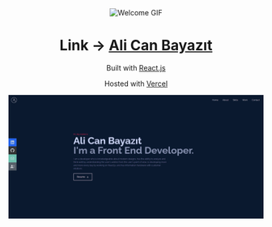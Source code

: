 <div align="center">
  <img alt="Welcome GIF" src="https://user-images.githubusercontent.com/45832621/132932084-eb809240-c9b6-44f4-a4f4-1034d9893d4a.gif" />
</div>

<h1 align="center">
  Link → <a href="https://portfolio-react-oye9duc82-bayazzitt.vercel.app/" target="_blank">Ali Can Bayazıt</a>
</h1>

<p align="center">
Built with <a href="https://reactjs.org/" target="_blank">React.js</a>

<p align="center">
   Hosted with <a href="https://vercel.com/" target="_blank">Vercel</a>
</p>

![Görsel](src/assets/portfolyo.png)